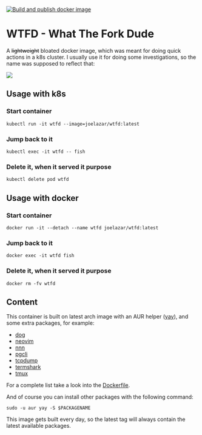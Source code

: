 [![Build and publish docker image](https://github.com/joelazar/wtfd/actions/workflows/docker-publish.yml/badge.svg)](https://github.com/joelazar/wtfd/actions/workflows/docker-publish.yml)

# WTFD - What The Fork Dude

A ~~lightweight~~ bloated docker image, which was meant for doing quick actions in a k8s cluster. I usually use it for doing some investigations, so the name was supposed to reflect that:

![](https://media.giphy.com/media/3o6fJ8baw3aDgUQnJu/giphy.gif)

## Usage with k8s

### Start container

```
kubectl run -it wtfd --image=joelazar/wtfd:latest
```

### Jump back to it

```
kubectl exec -it wtfd -- fish
```

### Delete it, when it served it purpose

```
kubectl delete pod wtfd
```

## Usage with docker

### Start container

```
docker run -it --detach --name wtfd joelazar/wtfd:latest
```

### Jump back to it

```
docker exec -it wtfd fish
```

### Delete it, when it served it purpose

```
docker rm -fv wtfd
```

## Content

This container is built on latest arch image with an AUR helper ([yay](https://github.com/Jguer/yay)), and some extra packages, for example:

- [dog](https://github.com/ogham/dog)
- [neovim](https://github.com/neovim/neovim)
- [nnn](https://github.com/jarun/nnn)
- [pgcli](https://github.com/dbcli/pgcli)
- [tcpdump](https://www.tcpdump.org/)
- [termshark](https://github.com/gcla/termshark)
- [tmux](https://github.com/tmux/tmux)

For a complete list take a look into the [Dockerfile](./Dockerfile).

And of course you can install other packages with the following command:

```
sudo -u aur yay -S $PACKAGENAME
```

This image gets built every day, so the latest tag will always contain the latest available packages.
